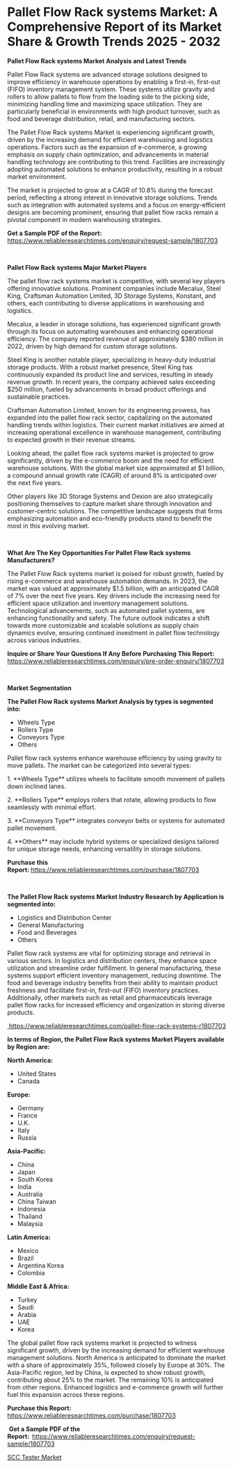<p><h1>Pallet Flow Rack systems Market: A Comprehensive Report of its Market Share & Growth Trends 2025 - 2032</h1></p><p><strong>Pallet Flow Rack systems Market Analysis and Latest Trends</strong></p>
<p><p>Pallet Flow Rack systems are advanced storage solutions designed to improve efficiency in warehouse operations by enabling a first-in, first-out (FIFO) inventory management system. These systems utilize gravity and rollers to allow pallets to flow from the loading side to the picking side, minimizing handling time and maximizing space utilization. They are particularly beneficial in environments with high product turnover, such as food and beverage distribution, retail, and manufacturing sectors.</p><p>The Pallet Flow Rack systems Market is experiencing significant growth, driven by the increasing demand for efficient warehousing and logistics operations. Factors such as the expansion of e-commerce, a growing emphasis on supply chain optimization, and advancements in material handling technology are contributing to this trend. Facilities are increasingly adopting automated solutions to enhance productivity, resulting in a robust market environment.</p><p>The market is projected to grow at a CAGR of 10.8% during the forecast period, reflecting a strong interest in innovative storage solutions. Trends such as integration with automated systems and a focus on energy-efficient designs are becoming prominent, ensuring that pallet flow racks remain a pivotal component in modern warehousing strategies.</p></p>
<p><strong>Get a Sample PDF of the Report:&nbsp;</strong> <a href="https://www.reliableresearchtimes.com/enquiry/request-sample/1807703?utm_campaign=3216&utm_medium=2&utm_source=Github&utm_content=ia&utm_term=10042025&utm_id=pallet-flow-rack-systems">https://www.reliableresearchtimes.com/enquiry/request-sample/1807703</a></p>
<p>&nbsp;</p>
<p><strong>Pallet Flow Rack systems Major Market Players</strong></p>
<p><p>The pallet flow rack systems market is competitive, with several key players offering innovative solutions. Prominent companies include Mecalux, Steel King, Craftsman Automation Limited, 3D Storage Systems, Konstant, and others, each contributing to diverse applications in warehousing and logistics.</p><p>Mecalux, a leader in storage solutions, has experienced significant growth through its focus on automating warehouses and enhancing operational efficiency. The company reported revenue of approximately $380 million in 2022, driven by high demand for custom storage solutions.</p><p>Steel King is another notable player, specializing in heavy-duty industrial storage products. With a robust market presence, Steel King has continuously expanded its product line and services, resulting in steady revenue growth. In recent years, the company achieved sales exceeding $250 million, fueled by advancements in broad product offerings and sustainable practices.</p><p>Craftsman Automation Limited, known for its engineering prowess, has expanded into the pallet flow rack sector, capitalizing on the automated handling trends within logistics. Their current market initiatives are aimed at increasing operational excellence in warehouse management, contributing to expected growth in their revenue streams.</p><p>Looking ahead, the pallet flow rack systems market is projected to grow significantly, driven by the e-commerce boom and the need for efficient warehouse solutions. With the global market size approximated at $1 billion, a compound annual growth rate (CAGR) of around 8% is anticipated over the next five years.</p><p>Other players like 3D Storage Systems and Dexion are also strategically positioning themselves to capture market share through innovation and customer-centric solutions. The competitive landscape suggests that firms emphasizing automation and eco-friendly products stand to benefit the most in this evolving market.</p></p>
<p>&nbsp;</p>
<p><strong>What Are The Key Opportunities For Pallet Flow Rack systems Manufacturers?</strong></p>
<p><p>The Pallet Flow Rack systems market is poised for robust growth, fueled by rising e-commerce and warehouse automation demands. In 2023, the market was valued at approximately $1.5 billion, with an anticipated CAGR of 7% over the next five years. Key drivers include the increasing need for efficient space utilization and inventory management solutions. Technological advancements, such as automated pallet systems, are enhancing functionality and safety. The future outlook indicates a shift towards more customizable and scalable solutions as supply chain dynamics evolve, ensuring continued investment in pallet flow technology across various industries.</p></p>
<p><strong>Inquire or Share Your Questions If Any Before Purchasing This Report:</strong> <a href="https://www.reliableresearchtimes.com/enquiry/pre-order-enquiry/1807703?utm_campaign=3216&utm_medium=2&utm_source=Github&utm_content=ia&utm_term=10042025&utm_id=pallet-flow-rack-systems">https://www.reliableresearchtimes.com/enquiry/pre-order-enquiry/1807703</a></p>
<p>&nbsp;</p>
<p><strong>Market Segmentation</strong></p>
<p><strong>The Pallet Flow Rack systems Market Analysis by types is segmented into:</strong></p>
<p><ul><li>Wheels Type</li><li>Rollers Type</li><li>Conveyors Type</li><li>Others</li></ul></p>
<p><p>Pallet flow rack systems enhance warehouse efficiency by using gravity to move pallets. The market can be categorized into several types: </p><p>1. **Wheels Type** utilizes wheels to facilitate smooth movement of pallets down inclined lanes.</p><p>2. **Rollers Type** employs rollers that rotate, allowing products to flow seamlessly with minimal effort.</p><p>3. **Conveyors Type** integrates conveyor belts or systems for automated pallet movement.</p><p>4. **Others** may include hybrid systems or specialized designs tailored for unique storage needs, enhancing versatility in storage solutions.</p></p>
<p><strong>Purchase this Report:&nbsp;</strong><a href="https://www.reliableresearchtimes.com/purchase/1807703?utm_campaign=3216&utm_medium=2&utm_source=Github&utm_content=ia&utm_term=10042025&utm_id=pallet-flow-rack-systems">https://www.reliableresearchtimes.com/purchase/1807703</a></p>
<p>&nbsp;</p>
<p><strong>The Pallet Flow Rack systems Market Industry Research by Application is segmented into:</strong></p>
<p><ul><li>Logistics and Distribution Center</li><li>General Manufacturing</li><li>Food and Beverages</li><li>Others</li></ul></p>
<p><p>Pallet flow rack systems are vital for optimizing storage and retrieval in various sectors. In logistics and distribution centers, they enhance space utilization and streamline order fulfillment. In general manufacturing, these systems support efficient inventory management, reducing downtime. The food and beverage industry benefits from their ability to maintain product freshness and facilitate first-in, first-out (FIFO) inventory practices. Additionally, other markets such as retail and pharmaceuticals leverage pallet flow racks for increased efficiency and organization in storing diverse products.</p></p>
<p><a href="https://www.reliableresearchtimes.com/pallet-flow-rack-systems-r1807703?utm_campaign=3216&utm_medium=2&utm_source=Github&utm_content=ia&utm_term=10042025&utm_id=pallet-flow-rack-systems">&nbsp;https://www.reliableresearchtimes.com/pallet-flow-rack-systems-r1807703</a></p>
<p><strong>In terms of Region, the Pallet Flow Rack systems Market Players available by Region are:</strong></p>
<p>
    <p> <strong> North America: </strong>
        <ul>
            <li>United States</li>
            <li>Canada</li>
        </ul>
        </p> 
    <p> <strong> Europe: </strong>
        <ul>
            <li>Germany</li>
            <li>France</li>
            <li>U.K.</li>
            <li>Italy</li>
            <li>Russia</li>
        </ul>
        </p> 
    <p> <strong> Asia-Pacific: </strong>
        <ul>
            <li>China</li>
            <li>Japan</li>
            <li>South Korea</li>
            <li>India</li>
            <li>Australia</li>
            <li>China Taiwan</li>
            <li>Indonesia</li>
            <li>Thailand</li>
            <li>Malaysia</li>
        </ul>
        </p> 
    <p> <strong> Latin America: </strong>
        <ul>
            <li>Mexico</li>
            <li>Brazil</li>
            <li>Argentina Korea</li>
            <li>Colombia</li>
        </ul>
        </p> 
    <p> <strong> Middle East & Africa: </strong>
        <ul>
            <li>Turkey</li>
            <li>Saudi</li>
            <li>Arabia</li>
            <li>UAE</li>
            <li>Korea</li>
        </ul>
    </p>
    </p>
<p><p>The global pallet flow rack systems market is projected to witness significant growth, driven by the increasing demand for efficient warehouse management solutions. North America is anticipated to dominate the market with a share of approximately 35%, followed closely by Europe at 30%. The Asia-Pacific region, led by China, is expected to show robust growth, contributing about 25% to the market. The remaining 10% is anticipated from other regions. Enhanced logistics and e-commerce growth will further fuel this expansion across these regions.</p></p>
<p><strong>Purchase this Report: </strong><a href="https://www.reliableresearchtimes.com/purchase/1807703?utm_campaign=3216&utm_medium=2&utm_source=Github&utm_content=ia&utm_term=10042025&utm_id=pallet-flow-rack-systems">https://www.reliableresearchtimes.com/purchase/1807703</a></p>
<p>&nbsp;<strong>Get a Sample PDF of the Report:&nbsp;&nbsp;</strong><a href="https://www.reliableresearchtimes.com/enquiry/request-sample/1807703?utm_campaign=3216&utm_medium=2&utm_source=Github&utm_content=ia&utm_term=10042025&utm_id=pallet-flow-rack-systems">https://www.reliableresearchtimes.com/enquiry/request-sample/1807703</a></p>
<p><strong></strong></p>
<p><p><a href="https://github.com/shpirttangim48/Market-Research-Report-List-1/blob/main/scc-tester-market.md?utm_campaign=3216&utm_medium=2&utm_source=Github&utm_content=ia&utm_term=10042025&utm_id=pallet-flow-rack-systems">SCC Tester Market</a></p></p>